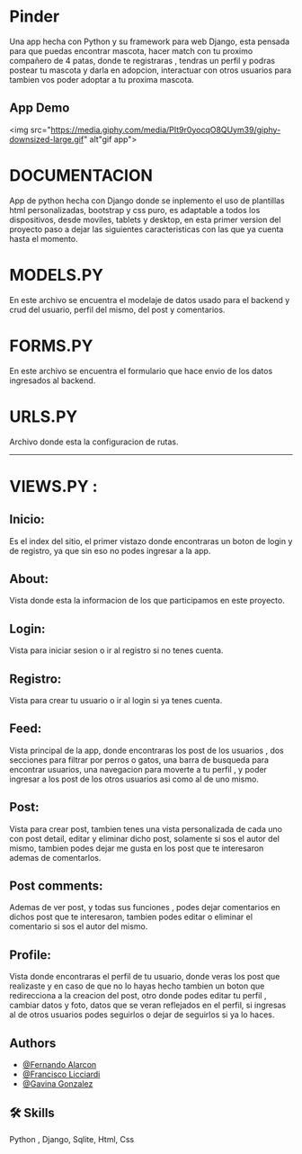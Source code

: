 
# Pinder

Una app hecha con Python y su framework para web Django, esta pensada para que puedas encontrar mascota, hacer match con tu proximo compañero de 4 patas, donde te registraras , tendras un perfil y podras postear tu mascota y darla en adopcion, interactuar con otros usuarios para tambien vos poder adoptar a tu proxima mascota.


## App Demo

<img src="https://media.giphy.com/media/PIt9r0yocqO8QUym39/giphy-downsized-large.gif" alt"gif app">


# DOCUMENTACION

App de python hecha con Django donde se inplemento el uso de plantillas html personalizadas, bootstrap y css puro, es adaptable a todos los dispositivos, desde moviles, tablets y desktop, en esta primer version del proyecto paso a dejar las siguientes caracteristicas con las que ya cuenta hasta el momento.

# MODELS.PY
En este archivo se encuentra el modelaje de datos usado para el backend  y crud del usuario, perfil del mismo, del post y comentarios.

# FORMS.PY
En este archivo se encuentra el formulario que hace envio de los datos ingresados al backend.

# URLS.PY

Archivo donde esta la configuracion de rutas.

-----------

# VIEWS.PY :

## Inicio: 
Es el index del sitio, el primer vistazo donde encontraras un boton de login y de registro, ya que sin eso no podes ingresar a la app.

## About:
Vista donde esta la informacion de los que participamos en este proyecto.

## Login:
 Vista para iniciar sesion o ir al registro si no tenes cuenta.

## Registro: 
Vista para crear tu usuario o ir al login si ya tenes cuenta.

## Feed:
 Vista principal de la app, donde encontraras los post de los usuarios , dos secciones para filtrar por perros o gatos, una barra de busqueda para encontrar usuarios, una navegacion para moverte a tu perfil , y poder ingresar a los post de los otros usuarios asi como al de uno mismo.

## Post:
 Vista para crear post, tambien tenes una vista personalizada de cada uno con post detail, editar y eliminar dicho post, solamente si sos el autor del mismo, tambien podes dejar me gusta en los post que te interesaron ademas de comentarlos.

## Post comments:
 Ademas de ver post, y todas sus funciones , podes dejar comentarios en dichos post que te interesaron, tambien podes editar o eliminar el comentario si sos el autor del mismo.

## Profile:
 Vista donde encontraras el perfil de tu usuario, donde veras los post que realizaste y en caso de que no lo hayas hecho tambien un boton que redirecciona a la creacion del post, otro donde podes editar tu perfil , cambiar datos y foto, datos que se veran reflejados en el perfil, si ingresas al de otros usuarios podes seguirlos o dejar de seguirlos si ya lo haces.



## Authors

- [@Fernando Alarcon](https://www.linkedin.com/in/feralarcon1995/)
- [@Francisco Licciardi](https://www.linkedin.com/in/francisco-pablo-licciardi-95a37016b/)
- [@Gavina Gonzalez](https://www.linkedin.com/in/gavina-gonzalez-piris-928172113/)

## 🛠 Skills
Python , Django, Sqlite, Html, Css

